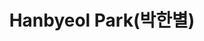 ---
layout: page
title: Hanbyeol Park(박한별)
description: Integrated PhD program
img: /assets/img/박한별.jpg
importance: 2021
category: current
---